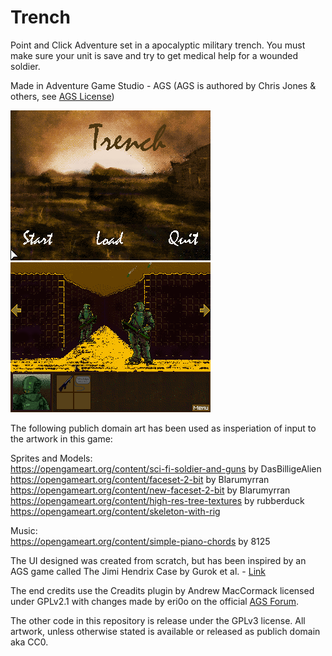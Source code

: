 # Trench
Point and Click Adventure set in a apocalyptic military trench. You must make sure your unit is save and try to get medical help for a wounded soldier.

Made in Adventure Game Studio - AGS (AGS is authored by Chris Jones & others, see [AGS License](https://www.adventuregamestudio.co.uk/site/ags/legal/))

![Screenshot 1](https://github.com/coscholz1984/Trench/blob/main/Screenshot1.png?raw=true)
![Screenshot 2](https://github.com/coscholz1984/Trench/blob/main/Screenshot2.png?raw=true)  

The following publich domain art has been used as insperiation of input to the artwork in this game:

Sprites and Models:\
https://opengameart.org/content/sci-fi-soldier-and-guns by DasBilligeAlien \
https://opengameart.org/content/faceset-2-bit by Blarumyrran \
https://opengameart.org/content/new-faceset-2-bit by Blarumyrran \
https://opengameart.org/content/high-res-tree-textures by rubberduck \
https://opengameart.org/content/skeleton-with-rig

Music:\
https://opengameart.org/content/simple-piano-chords by 8125

The UI designed was created from scratch, but has been inspired by an AGS game called The Jimi Hendrix Case by Gurok et al. - [Link](https://www.adventuregamestudio.co.uk/site/games/game/1944/)

The end credits use the Creadits plugin by Andrew MacCormack licensed under GPLv2.1 with changes made by eri0o on the official [AGS Forum](https://www.adventuregamestudio.co.uk/forums/modules-plugins-tools/module-credits-v1-19/).

The other code in this repository is release under the GPLv3 license. All artwork, unless otherwise stated is available or released as publich domain aka CC0.
